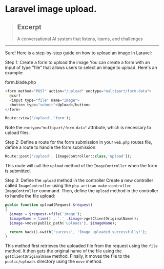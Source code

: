 

# Laravel image upload.

> ## Excerpt
> A conversational AI system that listens, learns, and challenges

---
Sure! Here is a step-by-step guide on how to upload an image in Laravel:

Step 1: Create a form to upload the image You can create a form with an input of type "file" that allows users to select an image to upload. Here's an example:

form.blade.php
```php
<form method="POST" action="/upload" enctype="multipart/form-data">
  @csrf
  <input type="file" name="image">
  <button type="submit">Upload</button>
</form>

```
```php
Route::view('/upload','form');
```

Note the `enctype="multipart/form-data"` attribute, which is necessary to upload files.

Step 2: Define a route for the form submission In your `web.php` routes file, define a route to handle the form submission:

```php
Route::post('/upload', [ImageController::class,'upload']);

```

This route will call the `upload` method of the `ImageController` when the form is submitted.

Step 3: Define the `upload` method in the controller Create a new controller called `ImageController` using the `php artisan make:controller ImageController` command. Then, define the `upload` method in the controller to handle the file upload:

```php
public function upload(Request $request)
{
  $image = $request->file('image');
  $imageName = time() . '.' .$image->getClientOriginalName();
  $image->move(public_path('uploads'), $imageName);

  return back()->with('success', 'Image uploaded successfully!');
}

```

This method first retrieves the uploaded file from the request using the `file` method. It then gets the original name of the file using the `getClientOriginalName` method. Finally, it moves the file to the `public/uploads` directory using the `move` method.
